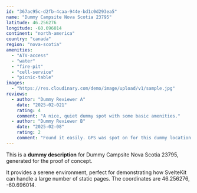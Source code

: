 ```yaml
---
id: "367ac95c-d2fb-4caa-944e-bd1c0d293ea5"
name: "Dummy Campsite Nova Scotia 23795"
latitude: 46.256276
longitude: -60.696014
continent: "north-america"
country: "canada"
region: "nova-scotia"
amenities:
  - "ATV-access"
  - "water"
  - "fire-pit"
  - "cell-service"
  - "picnic-table"
images:
  - "https://res.cloudinary.com/demo/image/upload/v1/sample.jpg"
reviews:
  - author: "Dummy Reviewer A"
    date: "2025-02-021"
    rating: 4
    comment: "A nice, quiet dummy spot with some basic amenities."
  - author: "Dummy Reviewer B"
    date: "2025-02-08"
    rating: 2
    comment: "Found it easily. GPS was spot on for this dummy location."
---
```


This is a **dummy description** for Dummy Campsite Nova Scotia 23795, generated for the proof of concept.

It provides a serene environment, perfect for demonstrating how SvelteKit can handle a large number of static pages. The coordinates are 46.256276, -60.696014.
